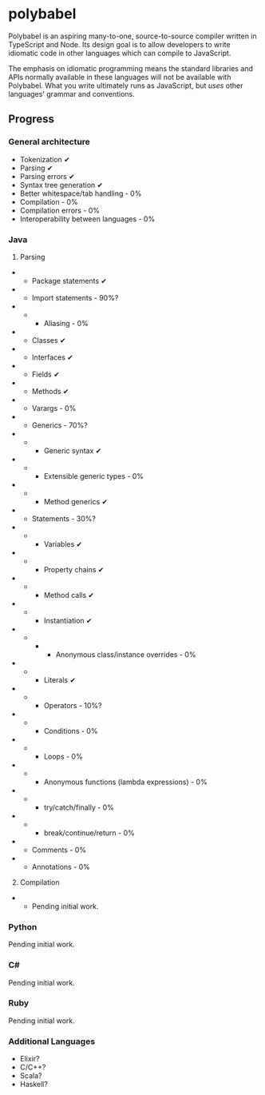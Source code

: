 # polybabel

Polybabel is an aspiring many-to-one, source-to-source compiler written in TypeScript and Node. Its design goal is to allow developers to write idiomatic code in other languages which can compile to JavaScript.

The emphasis on idiomatic programming means the standard libraries and APIs normally available in these languages will not be available with Polybabel. What you write ultimately runs as JavaScript, but *uses* other languages' grammar and conventions.

## Progress

### General architecture

* Tokenization ✔
* Parsing ✔
* Parsing errors ✔
* Syntax tree generation ✔
* Better whitespace/tab handling - 0%
* Compilation - 0%
* Compilation errors - 0%
* Interoperability between languages - 0%

### Java
1. Parsing
* * Package statements ✔
* * Import statements - 90%?
* * - Aliasing - 0%
* * Classes ✔
* * Interfaces ✔
* * Fields ✔
* * Methods ✔
* * Varargs - 0%
* * Generics - 70%?
* * - Generic syntax ✔
* * - Extensible generic types - 0%
* * - Method generics ✔
* * Statements - 30%?
* * - Variables ✔
* * - Property chains ✔
* * - Method calls ✔
* * - Instantiation ✔
* * - - Anonymous class/instance overrides - 0%
* * - Literals ✔
* * - Operators - 10%?
* * - Conditions - 0%
* * - Loops - 0%
* * - Anonymous functions (lambda expressions) - 0%
* * - try/catch/finally - 0%
* * - break/continue/return - 0%
* * Comments - 0%
* * Annotations - 0%
2. Compilation
* * Pending initial work.

### Python
Pending initial work.

### C#
Pending initial work.

### Ruby
Pending initial work.

### Additional Languages
* Elixir?
* C/C++?
* Scala?
* Haskell?